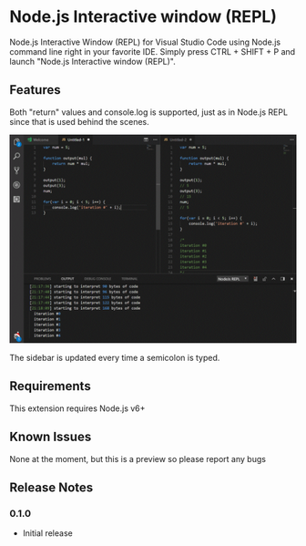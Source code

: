 # Node.js Interactive window (REPL)

Node.js Interactive Window (REPL) for Visual Studio Code using Node.js command line right in your favorite IDE. Simply press CTRL + SHIFT + P and launch "Node.js Interactive window (REPL)". 

## Features

Both "return" values and console.log is supported, just as in Node.js REPL since that is used behind the scenes.

![Screenshot of Node.js Interactive window (REPL)](./preview.gif)

The sidebar is updated every time a semicolon is typed.

## Requirements

This extension requires Node.js v6+

## Known Issues

None at the moment, but this is a preview so please report any bugs 

## Release Notes

### 0.1.0

- Initial release